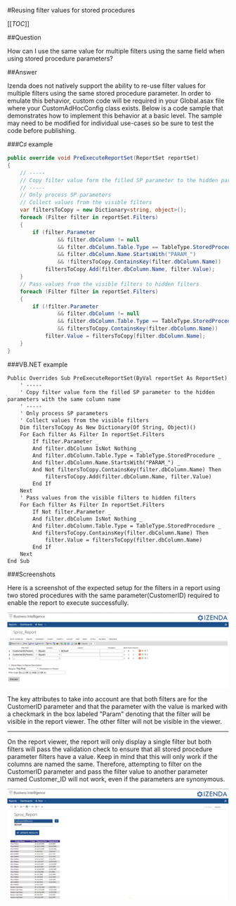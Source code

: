 #Reusing filter values for stored procedures

[[_TOC_]]

##Question

How can I use the same value for multiple filters using the same field when using stored procedure parameters?

##Answer

Izenda does not natively support the ability to re-use filter values for multiple filters using the same stored procedure parameter. In order to emulate this behavior, custom code will be required in your Global.asax file where your CustomAdHocConfig class exists. Below is a code sample that demonstrates how to implement this behavior at a basic level. The sample may need to be modified for individual use-cases so be sure to test the code before publishing.

###C♯ example

```csharp
public override void PreExecuteReportSet(ReportSet reportSet)
{
    // -----
    // Copy filter value form the filled SP parameter to the hidden parameters with the same column name
    // -----
    // Only process SP parameters
    // Collect values from the visible filters
    var filtersToCopy = new Dictionary<string, object>();
    foreach (Filter filter in reportSet.Filters)
    {
        if (filter.Parameter
                && filter.dbColumn != null
                && filter.dbColumn.Table.Type == TableType.StoredProcedure
                && filter.dbColumn.Name.StartsWith("PARAM_")
                && !filtersToCopy.ContainsKey(filter.dbColumn.Name))
            filtersToCopy.Add(filter.dbColumn.Name, filter.Value);
    }
    // Pass values from the visible filters to hidden filters
    foreach (Filter filter in reportSet.Filters)
    {
        if (!filter.Parameter
                && filter.dbColumn != null
                && filter.dbColumn.Table.Type == TableType.StoredProcedure
                && filtersToCopy.ContainsKey(filter.dbColumn.Name))
            filter.Value = filtersToCopy[filter.dbColumn.Name];
    }
}
```

###VB.NET example

```visualbasic
Public Overrides Sub PreExecuteReportSet(ByVal reportSet As ReportSet)
    ' -----
    ' Copy filter value form the filled SP parameter to the hidden parameters with the same column name
    ' -----
    ' Only process SP parameters
    ' Collect values from the visible filters
    Dim filtersToCopy As New Dictionary(Of String, Object)()
    For Each filter As Filter In reportSet.Filters
        If filter.Parameter _
        And filter.dbColumn IsNot Nothing _
        And filter.dbColumn.Table.Type = TableType.StoredProcedure _
        And filter.dbColumn.Name.StartsWith("PARAM_") _
        And Not filtersToCopy.ContainsKey(filter.dbColumn.Name) Then
            filtersToCopy.Add(filter.dbColumn.Name, filter.Value)
        End If
    Next
    ' Pass values from the visible filters to hidden filters
    For Each filter As Filter In reportSet.Filters
        If Not filter.Parameter _
        And filter.dbColumn IsNot Nothing _
        And filter.dbColumn.Table.Type = TableType.StoredProcedure _
        And filtersToCopy.ContainsKey(filter.dbColumn.Name) Then
            filter.Value = filtersToCopy(filter.dbColumn.Name)
        End If
    Next
End Sub
```

###Screenshots

Here is a screenshot of the expected setup for the filters in a report using two stored procedures with the same parameter(CustomerID) required to enable the report to execute successfully.

![Stored Procedure Filters on CustomerID](/FAQ/Questions/reusing-filter-values-for-stored-procedures/sproc_filters_2.png)

The key attributes to take into account are that both filters are for the CustomerID parameter and that the parameter with the value is marked with a checkmark in the box labeled "Param" denoting that the filter will be visible in the report viewer. The other filter will not be visible in the viewer.

---

On the report viewer, the report will only display a single filter but both filters will pass the validation check to ensure that all stored procedure parameter filters have a value. Keep in mind that this will only work if the columns are named the same. Therefore, attempting to filter on the CustomerID parameter and pass the filter value to another parameter named Customer_ID will not work, even if the parameters are synonymous.

![Stored Procedure report with CustomerID filter](/FAQ/Questions/reusing-filter-values-for-stored-procedures/sproc_viewer_2.png)

